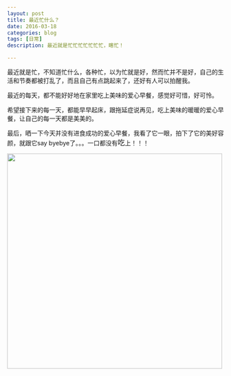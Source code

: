 ```yaml
---
layout: post
title: 最近忙什么？
date: 2016-03-18
categories: blog
tags: [日常]
description: 最近就是忙忙忙忙忙忙忙，瞎忙！

---
```

最近就是忙，不知道忙什么，各种忙，以为忙就是好，然而忙并不是好，自己的生活和节奏都被打乱了，而且自己有点跳起来了，还好有人可以拍醒我。

最近的每天，都不能好好地在家里吃上美味的爱心早餐，感觉好可惜，好可怜。

希望接下来的每一天，都能早早起床，跟拖延症说再见，吃上美味的暖暖的爱心早餐，让自己的每一天都是美美的。

最后，晒一下今天并没有进食成功的爱心早餐，我看了它一眼，拍下了它的美好容颜，就跟它say byebye了。。。一口都没有<big>吃</big>上！！！


<img src="http://ww2.sinaimg.cn/large/624353fdjw1f206b67wnwj21kw1w81ky.jpg" height="500" >


